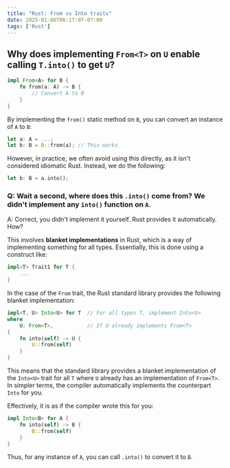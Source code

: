```yaml
---
title: "Rust: From vs Into traits"
date: 2025-01-06T06:17:07-07:00
tags: ['Rust']
---
```


## Why does implementing `From<T>` on `U` enable calling `T.into()` to get `U`?

```rust
impl From<A> for B {
    fn from(a: A) -> B {
        // Convert A to B
    }
}
```

By implementing the `from()` static method on `B`, you can convert an instance of `A` to `B`:

```rust
let a: A = ...;
let b: B = B::from(a); // This works
```

However, in practice, we often avoid using this directly, as it isn't considered idiomatic Rust. Instead, we do the following:

```rust
let b: B = a.into();
```

### Q: Wait a second, where does this `.into()` come from? We didn't implement any `into()` function on `A`.

A: Correct, you didn't implement it yourself. Rust provides it automatically. How?

This involves **blanket implementations** in Rust, which is a way of implementing something for all types. Essentially, this is done using a construct like:

```rust
impl<T> Trait1 for T {
    ...
}
```

In the case of the `From` trait, the Rust standard library provides the following blanket implementation:

```rust
impl<T, U> Into<U> for T  // For all types T, implement Into<U>
where
    U: From<T>,           // If U already implements From<T>
{
    fn into(self) -> U {
        U::from(self)
    }
}
```

This means that the standard library provides a blanket implementation of the `Into<U>` trait for all `T` where `U` already has an implementation of `From<T>`. In simpler terms, the compiler automatically implements the counterpart `Into` for you.

Effectively, it is as if the compiler wrote this for you:

```rust
impl Into<B> for A {
    fn into(self) -> B {
        B::from(self)
    }
}
```

Thus, for any instance of `A`, you can call `.into()` to convert it to `B`.
